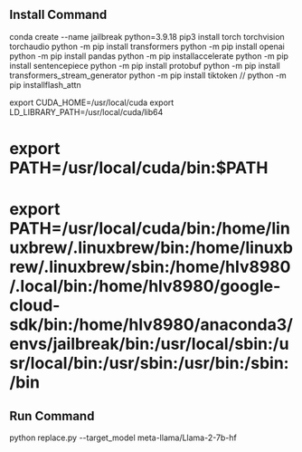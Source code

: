 ## Install Command
conda create --name jailbreak python=3.9.18
pip3 install torch torchvision torchaudio
python -m pip install transformers
python -m pip install openai
python -m pip install pandas
python -m pip installaccelerate
python -m pip install sentencepiece
python -m pip install protobuf
python -m pip install transformers_stream_generator
python -m pip install tiktoken
// python -m pip installflash_attn


export CUDA_HOME=/usr/local/cuda
export LD_LIBRARY_PATH=/usr/local/cuda/lib64
# export PATH=/usr/local/cuda/bin:$PATH
# export PATH=/usr/local/cuda/bin:/home/linuxbrew/.linuxbrew/bin:/home/linuxbrew/.linuxbrew/sbin:/home/hlv8980/.local/bin:/home/hlv8980/google-cloud-sdk/bin:/home/hlv8980/anaconda3/envs/jailbreak/bin:/usr/local/sbin:/usr/local/bin:/usr/sbin:/usr/bin:/sbin:/bin


## Run Command
python replace.py --target_model meta-llama/Llama-2-7b-hf